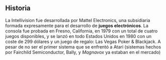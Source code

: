 ## Historia
La Intellivision fue desarrollada por Mattel Electronics, una subsidiaria formada expresamente para el desarrollo de **juegos electrónicos**. La consola fue probada en Fresno, California, en 1979 con un total de cuatro juegos disponibles, y se lanzó en todo Estados Unidos en 1980 con un coste de 299 dólares y un juego de regalo: Las Vegas Poker & Blackjack. A pesar de no ser el primer sistema que se enfrentó a Atari (sistemas hechos por Fairchild Semiconductor, Bally, y _Magnavox_ ya estaban en el mercado)